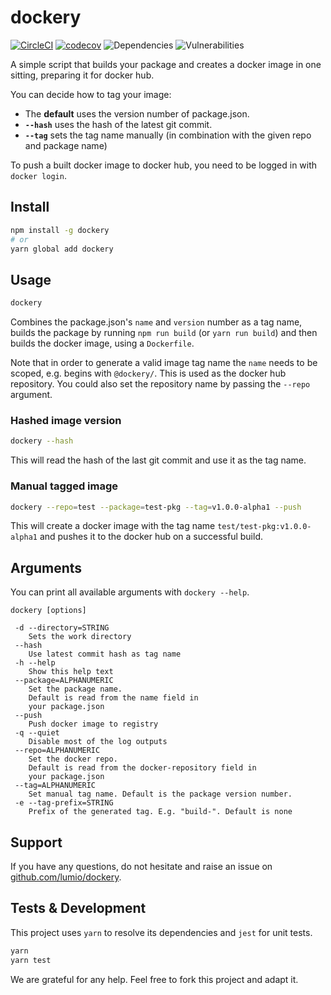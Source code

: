 dockery
===

[![CircleCI](https://img.shields.io/circleci/project/github/lumio/dockery/master.svg)](https://circleci.com/gh/lumio/dockery/tree/master) [![codecov](https://img.shields.io/codecov/c/github/lumio/dockery/master.svg)](https://codecov.io/gh/lumio/dockery) ![Dependencies](https://img.shields.io/david/lumio/dockery.svg) ![Vulnerabilities](https://img.shields.io/snyk/vulnerabilities/github/lumio/dockery.svg)

A simple script that builds your package and creates a docker image in one
sitting, preparing it for docker hub.

You can decide how to tag your image:

- The **default** uses the version number of package.json.
- **`--hash`** uses the hash of the latest git commit.
- **`--tag`** sets the tag name manually (in combination with the given repo and package name)

To push a built docker image to docker hub, you need to be logged in
with `docker login`.

Install
---

```bash
npm install -g dockery
# or
yarn global add dockery
```

Usage
---

```bash
dockery
```

Combines the package.json's `name` and `version` number as a tag name, builds the
package by running `npm run build` (or `yarn run build`) and then builds the
docker image, using a `Dockerfile`.

Note that in order to generate a valid image tag name the `name` needs to be
scoped, e.g. begins with `@dockery/`.
This is used as the docker hub repository.
You could also set the repository name by passing the `--repo` argument.

### Hashed image version

```bash
dockery --hash
```

This will read the hash of the last git commit and use it as the tag name.

### Manual tagged image

```bash
dockery --repo=test --package=test-pkg --tag=v1.0.0-alpha1 --push
```

This will create a docker image with the tag name `test/test-pkg:v1.0.0-alpha1`
and pushes it to the docker hub on a successful build.

Arguments
---

You can print all available arguments with `dockery --help`.

```
dockery [options]

 -d --directory=STRING
    Sets the work directory
 --hash
    Use latest commit hash as tag name
 -h --help
    Show this help text
 --package=ALPHANUMERIC
    Set the package name.
    Default is read from the name field in
    your package.json
 --push
    Push docker image to registry
 -q --quiet
    Disable most of the log outputs
 --repo=ALPHANUMERIC
    Set the docker repo.
    Default is read from the docker-repository field in
    your package.json
 --tag=ALPHANUMERIC
    Set manual tag name. Default is the package version number.
 -e --tag-prefix=STRING
    Prefix of the generated tag. E.g. "build-". Default is none
```

Support
---

If you have any questions, do not hesitate and raise an issue on [github.com/lumio/dockery](https://github.com/lumio/dockery/issues/new/choose).

Tests & Development
---

This project uses `yarn` to resolve its dependencies and `jest` for unit tests.

```bash
yarn
yarn test
```

We are grateful for any help. Feel free to fork this project and adapt it.
